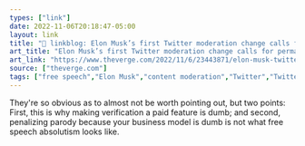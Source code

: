 ```yaml
---
types: ["link"]
date: 2022-11-06T20:18:47-05:00
layout: link
title: "🔗 linkblog: Elon Musk’s first Twitter moderation change calls for permanent bans on impersonators - The Verge'"
art_title: "Elon Musk’s first Twitter moderation change calls for permanent bans on impersonators - The Verge"
art_link: "https://www.theverge.com/2022/11/6/23443871/elon-musk-twitter-permaban-impersonation-parody"
source: ["theverge.com"]
tags: ["free speech","Elon Musk","content moderation","Twitter","Twitter verification"]
---
```

They're so obvious as to almost not be worth pointing out, but two points: First, this is why making verification a paid feature is dumb; and second, penalizing parody because your business model is dumb is not what free speech absolutism looks like.
 
